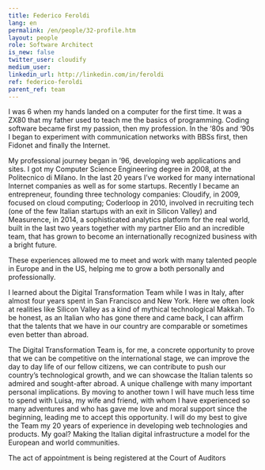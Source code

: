 ```yaml
---
title: Federico Feroldi
lang: en
permalink: /en/people/32-profile.htm
layout: people
role: Software Architect
is_new: false
twitter_user: cloudify
medium_user:
linkedin_url: http://linkedin.com/in/feroldi
ref: federico-feroldi
parent_ref: team
---
```

I was 6 when my hands landed on a computer for the first time. It was a ZX80 that my father used to teach me the basics of programming. Coding software became first my passion, then my profession. In the ‘80s and ‘90s I began to experiment with communication networks with BBSs first, then Fidonet and finally the Internet.

My professional journey began in ’96, developing web applications and sites. I got my Computer Science Engineering degree in 2008, at the Politecnico di Milano. In the last 20 years I’ve worked for many international Internet companies as well as for some startups. Recently I became an entrepreneur, founding three technology  companies: Cloudify, in 2009, focused on cloud computing; Coderloop in 2010, involved in recruiting tech (one of the few Italian startups with an exit in Silicon Valley) and Measurence, in 2014, a sophisticated analytics platform for the real world, built in the last two years together with my partner Elio and an incredible team, that has grown to become an internationally recognized business with a bright future.

These experiences allowed me to meet and work with many talented people in Europe and in the US, helping me to grow a both personally and professionally.

I learned about the Digital Transformation Team while I was in Italy, after almost four years spent in San Francisco and New York. Here we often look at realities like Silicon Valley as a kind of mythical technological Makkah. To be honest, as an Italian who has gone there and came back, I can affirm that the talents that we have in our country are comparable or sometimes even better than abroad.

The Digital Transformation Team is, for me, a concrete opportunity to prove that we can be competitive on the international stage, we can improve the day to day life of our fellow citizens, we can contribute to push our country’s technological growth, and we can showcase the Italian talents so admired and sought-after abroad. A unique challenge with many important personal implications. By moving to another town I will have much less time to spend with Luisa, my wife and friend, with whom I have experienced so many adventures and who has gave me love and moral support since the beginning, leading me to accept this opportunity. I will do my best to give the Team my 20 years of experience in developing web technologies and products. My goal? Making the Italian digital infrastructure a model for the European and world communities.

The act of appointment is being registered at the Court of Auditors
